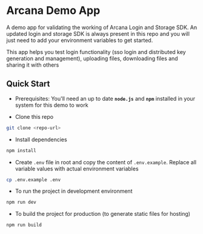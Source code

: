 # Arcana Demo App

A demo app for validating the working of Arcana Login and Storage SDK. An updated login and storage SDK is always present in this repo and you will just need to add your environment variables to get started.

This app helps you test login functionality (sso login and distributed key generation and management), uploading files, downloading files and sharing it with others

## Quick Start

- Prerequisites: You'll need an up to date **`node.js`** and **`npm`** installed in your system for this demo to work

- Clone this repo

```bash
git clone <repo-url>
```

- Install dependencies

```bash
npm install
```

- Create `.env` file in root and copy the content of `.env.example`. Replace all variable values with actual environment variables

```bash
cp .env.example .env
```

- To run the project in development environment

```bash
npm run dev
```

- To build the project for production (to generate static files for hosting)

```bash
npm run build
```
